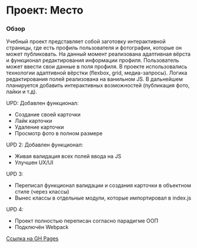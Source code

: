 # Проект: Место

### Обзор

Учебный проект представляет собой заготовку интерактивной страницы, где есть профиль пользователя и фотографии, которые он может публиковать. На данный момент реализована адаптивная вёрста и функционал редактирования информации профиля. Пользователь может ввести свои данные в поля профиля. В проекте использовались технологии адаптивной вёрстки (flexbox, grid, медиа-запросы). Логика редактирования полей реализована на ванильном JS. В дальнейшем планируется добавить интерактивных возможностей (публикация фото, лайки и т.д).

UPD: Добавлен функционал:

- Создание своей карточки
- Лайк карточки
- Удаление карточки
- Просмотр фото в полном размере

UPD 2: Добавлен функционал:

- Живая валидация всех полей ввода на JS
- Улучшен UX/UI

UPD 3:

- Переписал функционал валидации и создания карточки в объектном стиле (через классы)
- Вынес классы в отдельные модули, которые импортировал в index.js

UPD 4:

- Проект полностью переписан согласно парадигме ООП
- Подключён Webpack



[Ссылка на GH Pages](https://danilziborov.github.io/mesto/)
